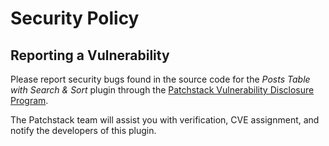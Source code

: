 # Security Policy

## Reporting a Vulnerability

Please report security bugs found in the source code for the *Posts Table with Search & Sort* plugin through the [Patchstack Vulnerability Disclosure Program](https://patchstack.com/database/vdp/posts-data-table). 

The Patchstack team will assist you with verification, CVE assignment, and notify the developers of this plugin.
